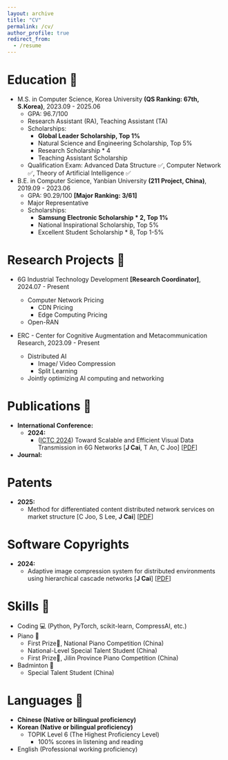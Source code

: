 ```yaml
---
layout: archive
title: "CV"
permalink: /cv/
author_profile: true
redirect_from:
  - /resume
---
```


<!-- {% include base_path %} -->

Education 📑
======
* M.S. in Computer Science, Korea University **(QS Ranking: 67th, S.Korea)**, 2023.09 - 2025.06
  * GPA: 96.7/100
  * Research Assistant (RA), Teaching Assistant (TA)
  * Scholarships:
    * **Global Leader Scholarship, Top 1%**
    * Natural Science and Engineering Scholarship, Top 5%
    * Research Scholarship * 4
    * Teaching Assistant Scholarship 
  * Qualification Exam: Advanced Data Structure ✅, Computer Network ✅, Theory of Artificial Intelligence ✅
* B.E. in Computer Science, Yanbian University **(211 Project, China)**, 2019.09 - 2023.06
  * GPA: 90.29/100 **[Major Ranking: 3/61]**
  * Major Representative
  * Scholarships:
    * **Samsung Electronic Scholarship * 2, Top 1%**
    * National Inspirational Scholarship, Top 5%
    * Excellent Student Scholarship * 8, Top 1-5%

Research Projects  📝
======
* 6G Industrial Technology Development **[Research Coordinator]**, 2024.07 - Present 
  * Computer Network Pricing
    * CDN Pricing
    * Edge Computing Pricing
  * Open-RAN

* ERC - Center for Cognitive Augmentation and Metacommunication Research, 2023.09 - Present
  * Distributed AI
    * Image/ Video Compression
    * Split Learning
  * Jointly optimizing AI computing and networking

Publications 📖
======
* **International Conference:**
  * **2024:**
    * ([ICTC 2024](https://ictc.org/)) Toward Scalable and Efficient Visual Data Transmission in 6G Networks [**J Cai**, T An, C Joo] [[PDF](https://scholar.google.com/citations?view_op=view_citation&hl=zh-CN&user=6D4rBUIAAAAJ&citation_for_view=6D4rBUIAAAAJ:u5HHmVD_uO8C)]  
* **Journal:**

Patents
=====
* **2025:**
  * Method for differentiated content distributed network services on market structure [C Joo, S Lee, **J Cai**] [[PDF](https://drive.google.com/file/d/1tSeF02__LZ6Bbw8lT6-MIaSRGpb4khAB/view?usp=sharing)]

Software Copyrights
=====
* **2024:**
  * Adaptive image compression system for distributed environments using hierarchical cascade networks [**J Cai**] [[PDF](https://drive.google.com/file/d/19d162l5xmKdRcG6fh2oQ2nObdNWHuApv/view?usp=drive_link)]

Skills 🧪
======
* Coding 💻 (Python, PyTorch, scikit-learn, CompressAI, etc.)
* Piano 🎹
  * First Prize🏅, National Piano Competition (China)
  * National-Level Special Talent Student (China)
  * First Prize🏅, Jilin Province Piano Competition (China)
* Badminton 🏸
  * Special Talent Student (China)

Languages 👄
======
* **Chinese (Native or bilingual proficiency)**
* **Korean (Native or bilingual proficiency)**
  * TOPIK Level 6 (The Highest Proficiency Level)
    * 100% scores in listening and reading
* English (Professional working proficiency)
